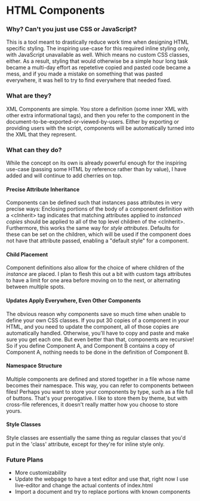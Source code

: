 # HTML Components
### Why? Can't you just use CSS or JavaScript?
This is a tool meant to drastically reduce work time when designing HTML specific styling. The inspiring use-case for this required inline styling only, with JavaScript unavailable as well. Which means no custom CSS classes, either. As a result, styling that would otherwise be a simple hour long task became a multi-day effort as repetetive copied and pasted code became a mess, and if you made a mistake on something that was pasted everywhere, it was hell to try to find everywhere that needed fixed.

### What are they?
XML Components are simple. You store a definition (some inner XML with other extra informational tags), and then you refer to the component in the document-to-be-exported-or-viewed-by-users. Either by exporting or providing users with the  script, components will be automatically turned into the XML that they represent.

### What can they do?
While the concept on its own is already powerful enough for the inspiring use-case (passing some HTML by reference rather than by value), I have added and will continue to add cherries on top.

#### Precise Attribute Inheritance
Components can be defined such that instances pass attributes in very precise ways: Enclosing portions of the body of a component definition with a \<cInherit\> tag indicates that matching attributes applied to *instanced copies* should be applied to all of the top level children of the \<cInherit\>. Furthermore, this works the same way for *style attributes*. Defaults for these can be set on the children, which will be used if the component does not have that attribute passed, enabling a "default style" for a component.

#### Child Placement
Component definitions also allow for the choice of where children of the *instance* are placed. I plan to flesh this out a bit with custom tags attributes to have a limit for one area before moving on to the next, or alternating between multiple spots.

#### Updates Apply Everywhere, Even Other Components
The obvious reason why components save so much time when unable to define your own CSS classes. If you put 30 copies of a component in your HTML, and you need to update the component, all of those copies are automatically handled. Otherwise, you'll have to copy and paste and make sure you get each one. But even better than that, components are recursive! So if you define Component A, and Component B contains a copy of Component A, nothing needs to be done in the definition of Component B.

#### Namespace Structure
Multiple components are defined and stored together in a file whose name becomes their namespace. This way, you can refer to components between files! Perhaps you want to store your components by type, such as a file full of buttons. That's your prerogative. I like to store them by theme, but with cross-file references, it doesn't really matter how you choose to store yours.

#### Style Classes
Style classes are essentially the same thing as regular classes that you'd put in the 'class' attribute, except for they're for inline style only.

### Future Plans
* More customizability
* Update the webpage to have a text editor and use that, right now I use live-editor and change the actual contents of index.html
* Import a document and try to replace portions with known components